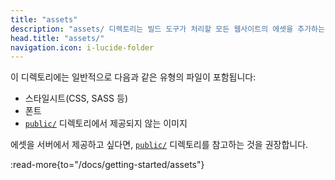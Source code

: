 ```yaml
---
title: "assets"
description: "assets/ 디렉토리는 빌드 도구가 처리할 모든 웹사이트의 에셋을 추가하는 데 사용됩니다."
head.title: "assets/"
navigation.icon: i-lucide-folder
---
```


이 디렉토리에는 일반적으로 다음과 같은 유형의 파일이 포함됩니다:

- 스타일시트(CSS, SASS 등)
- 폰트
- [`public/`](/docs/guide/directory-structure/public) 디렉토리에서 제공되지 않는 이미지

에셋을 서버에서 제공하고 싶다면, [`public/`](/docs/guide/directory-structure/public) 디렉토리를 참고하는 것을 권장합니다.

:read-more{to="/docs/getting-started/assets"}
